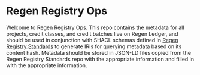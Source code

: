 # Regen Registry Ops

Welcome to Regen Registry Ops. This repo contains the metadata for all projects, credit classes, and credit batches live on Regen Ledger, and should be used in conjunction with SHACL schemas defined in [Regen Registry Standards](https://github.com/regen-network/regen-registry-standards) to generate IRIs for querying metadata based on its content hash. Metadata should be stored in JSON-LD files copied from the Regen Registry Standards repo with the appropriate information and filled in with the appropriate information. 
